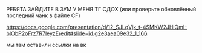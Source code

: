 РЕБЯТА ЗАЙДИТЕ В ЗУМ У МЕНЯ ТГ СДОХ
(или проверьте обновлённый последний чанк в файле CF)

https://docs.google.com/presentation/d/12_SJLqVjk_t-4SMKW2JHiQmI-bIObP2oFrz7R7leyzE/edit#slide=id.g2e3aea09e32_1_166

мы там оставили ссылки на вк
